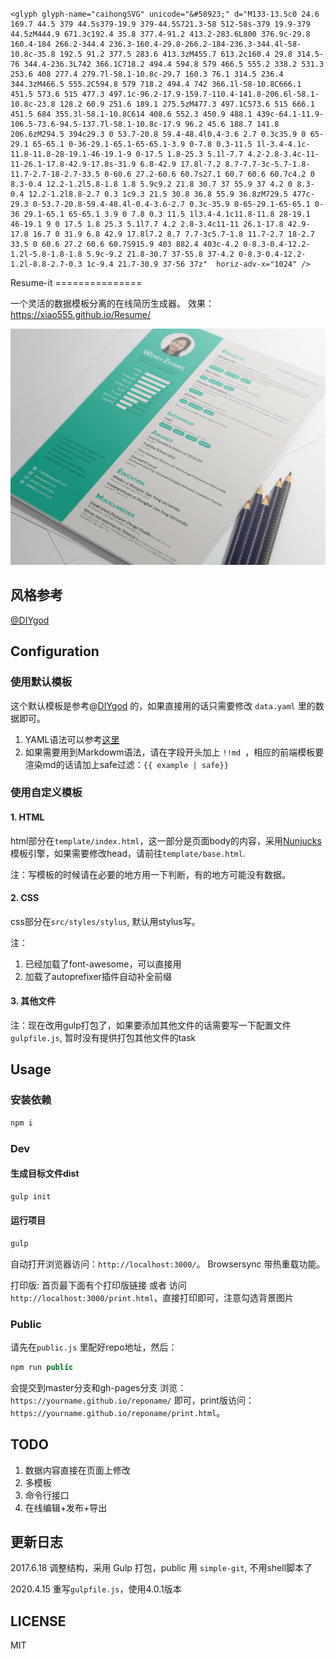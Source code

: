 <svg>
<metadata>
Created by iconfont
</metadata>
<defs>

<font id="iconfont" horiz-adv-x="1024" >
  <font-face
    font-family="iconfont"
    font-weight="500"
    font-stretch="normal"
    units-per-em="1024"
    ascent="896"
    descent="-128"
  />
    <missing-glyph />
    
    <glyph glyph-name="caihongSVG" unicode="&#58923;" d="M133-13.5c0 24.6 169.7 44.5 379 44.5s379-19.9 379-44.5S721.3-58 512-58s-379 19.9-379 44.5zM444.9 671.3c192.4 35.8 377.4-91.2 413.2-283.6L800 376.9c-29.8 160.4-184 266.2-344.4 236.3-160.4-29.8-266.2-184-236.3-344.4l-58-10.8c-35.8 192.5 91.2 377.5 283.6 413.3zM455.7 613.2c160.4 29.8 314.5-76 344.4-236.3L742 366.1C718.2 494.4 594.8 579 466.5 555.2 338.2 531.3 253.6 408 277.4 279.7l-58.1-10.8c-29.7 160.3 76.1 314.5 236.4 344.3zM466.5 555.2C594.8 579 718.2 494.4 742 366.1l-58-10.8C666.1 451.5 573.6 515 477.3 497.1c-96.2-17.9-159.7-110.4-141.8-206.6l-58.1-10.8c-23.8 128.2 60.9 251.6 189.1 275.5zM477.3 497.1C573.6 515 666.1 451.5 684 355.3l-58.1-10.8C614 408.6 552.3 450.9 488.1 439c-64.1-11.9-106.5-73.6-94.5-137.7l-58.1-10.8c-17.9 96.2 45.6 188.7 141.8 206.6zM294.5 394c29.3 0 53.7-20.8 59.4-48.4l0.4-3.6 2.7 0.3c35.9 0 65-29.1 65-65.1 0-36-29.1-65.1-65-65.1-3.9 0-7.8 0.3-11.5 1l-3.4-4.1c-11.8-11.8-28-19.1-46-19.1-9 0-17.5 1.8-25.3 5.1l-7.7 4.2-2.8-3.4c-11-11-26.1-17.8-42.9-17.8s-31.9 6.8-42.9 17.8l-7.2 8.7-7.7-3c-5.7-1.8-11.7-2.7-18-2.7-33.5 0-60.6 27.2-60.6 60.7s27.1 60.7 60.6 60.7c4.2 0 8.3-0.4 12.2-1.2l5.8-1.8 1.8 5.9c9.2 21.8 30.7 37 55.9 37 4.2 0 8.3-0.4 12.2-1.2l8.8-2.7 0.3 1c9.3 21.5 30.8 36.8 55.9 36.8zM729.5 477c-29.3 0-53.7-20.8-59.4-48.4l-0.4-3.6-2.7 0.3c-35.9 0-65-29.1-65-65.1 0-36 29.1-65.1 65-65.1 3.9 0 7.8 0.3 11.5 1l3.4-4.1c11.8-11.8 28-19.1 46-19.1 9 0 17.5 1.8 25.3 5.1l7.7 4.2 2.8-3.4c11-11 26.1-17.8 42.9-17.8 16.7 0 31.9 6.8 42.9 17.8l7.2 8.7 7.7-3c5.7-1.8 11.7-2.7 18-2.7 33.5 0 60.6 27.2 60.6 60.7S915.9 403 882.4 403c-4.2 0-8.3-0.4-12.2-1.2l-5.8-1.8-1.8 5.9c-9.2 21.8-30.7 37-55.8 37-4.2 0-8.3-0.4-12.2-1.2l-8.8-2.7-0.3 1c-9.4 21.7-30.9 37-56 37z"  horiz-adv-x="1024" />

    


  </font>
</defs></svg>
Resume-it
===============

一个灵活的数据模板分离的在线简历生成器。
效果：https://xiao555.github.io/Resume/

![](./src/assets/interview.png)

## 风格参考

[@DIYgod](http://html.love/)

## Configuration

### 使用默认模板

这个默认模板是参考@[DIYgod](http://html.love/) 的，如果直接用的话只需要修改 `data.yaml` 里的数据即可。

1. YAML语法可以参考[这里](http://www.ruanyifeng.com/blog/2016/07/yaml.html)
2. 如果需要用到Markdowm语法，请在字段开头加上 `!!md `，相应的前端模板要渲染md的话请加上safe过滤：`{{ example | safe}}`

### 使用自定义模板

#### 1. HTML
html部分在`template/index.html`，这一部分是页面body的内容，采用[Nunjucks](https://mozilla.github.io/nunjucks/)模板引擎，如果需要修改head，请前往`template/base.html`.

注：写模板的时候请在必要的地方用一下判断，有的地方可能没有数据。

#### 2. CSS

css部分在`src/styles/stylus`, 默认用stylus写。

注：
1. 已经加载了font-awesome，可以直接用
2. 加载了autoprefixer插件自动补全前缀

#### 3. 其他文件

注：现在改用gulp打包了，如果要添加其他文件的话需要写一下配置文件`gulpfile.js`, 暂时没有提供打包其他文件的task

## Usage

### 安装依赖

```javascript
npm i
```

### Dev
#### 生成目标文件dist
```js
gulp init
```

#### 运行项目
```javascript
gulp
```
自动打开浏览器访问：`http://localhost:3000/`。 Browsersync 带热重载功能。

打印版: 首页最下面有个打印版链接 或者 访问 `http://localhost:3000/print.html`，直接打印即可，注意勾选背景图片

### Public

请先在`public.js` 里配好repo地址，然后：

```javascript
npm run public
```
会提交到master分支和gh-pages分支
浏览：`https://yourname.github.io/reponame/` 即可，print版访问：`https://yourname.github.io/reponame/print.html`。

## TODO

1. 数据内容直接在页面上修改
2. 多模板
3. 命令行接口
4. 在线编辑+发布+导出

## 更新日志

2017.6.18
  调整结构，采用 Gulp 打包，public 用 `simple-git`, 不用shell脚本了

2020.4.15
  重写`gulpfile.js`，使用4.0.1版本

## LICENSE

MIT

